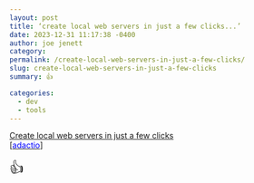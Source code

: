 ```yaml
---
layout: post
title: ‘create local web servers in just a few clicks...’
date: 2023-12-31 11:17:38 -0400
author: joe jenett
category: 
permalink: /create-local-web-servers-in-just-a-few-clicks/
slug: create-local-web-servers-in-just-a-few-clicks
summary: 👍

categories:
  - dev
  - tools
---
```

<p>
<a title="Create local web servers in just a few clicks" href="https://simplewebserver.org/">Create local web servers in just a few clicks</a><br> [<a title="source" href="https://adactio.com/links/20736"><span style="color:blue;">adactio</span></a>]
</p>
<p>
<span style="font-size:1.8em;">👍</span>
</p>
<a style="display:none;" href="https://brid.gy/publish/mastodon"><small>(cross-posted to mastodon)</small></a>